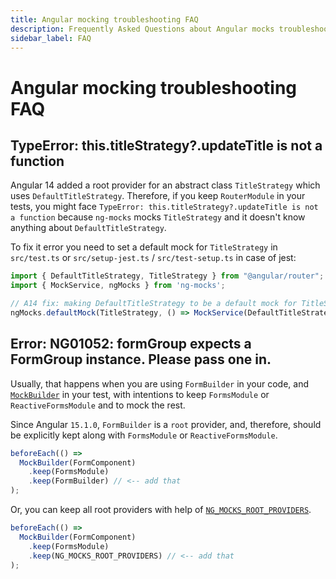 ```yaml
---
title: Angular mocking troubleshooting FAQ
description: Frequently Asked Questions about Angular mocks troubleshooting 
sidebar_label: FAQ
---
```


# Angular mocking troubleshooting FAQ

## TypeError: this.titleStrategy?.updateTitle is not a function

Angular 14 added a root provider for an abstract class `TitleStrategy` which uses `DefaultTitleStrategy`.
Therefore, if you keep `RouterModule` in your tests, you might face
`TypeError: this.titleStrategy?.updateTitle is not a function` because `ng-mocks` mocks `TitleStrategy` and
it doesn't know anything about `DefaultTitleStrategy`.

To fix it error you need to set a default mock for `TitleStrategy`
in `src/test.ts` or `src/setup-jest.ts` / `src/test-setup.ts` in case of jest:

```ts title="src/test.ts"
import { DefaultTitleStrategy, TitleStrategy } from "@angular/router";
import { MockService, ngMocks } from 'ng-mocks';

// A14 fix: making DefaultTitleStrategy to be a default mock for TitleStrategy
ngMocks.defaultMock(TitleStrategy, () => MockService(DefaultTitleStrategy));
```

## Error: NG01052: formGroup expects a FormGroup instance. Please pass one in.

Usually, that happens when you are using `FormBuilder` in your code,
and [`MockBuilder`](../api/MockBuilder.md) in your test,
with intentions to keep `FormsModule` or `ReactiveFormsModule` and to mock the rest.

Since Angular `15.1.0`, `FormBuilder` is a `root` provider,
and, therefore, should be explicitly kept along with `FormsModule` or `ReactiveFormsModule`.

```ts
beforeEach(() =>
  MockBuilder(FormComponent)
    .keep(FormsModule)
    .keep(FormBuilder) // <-- add that
);
```

Or, you can keep all root providers with help of [`NG_MOCKS_ROOT_PROVIDERS`](../api/MockBuilder.md#ngmocksrootproviders-token).

```ts
beforeEach(() =>
  MockBuilder(FormComponent)
    .keep(FormsModule)
    .keep(NG_MOCKS_ROOT_PROVIDERS) // <-- add that
);
```
